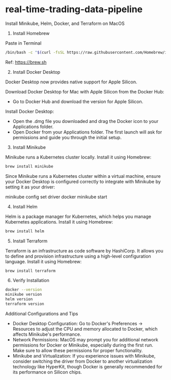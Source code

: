 # real-time-trading-data-pipeline


Install Minikube, Helm, Docker, and Terraform on MacOS

1. Install Homebrew

Paste in Terminal

``` bash
/bin/bash -c "$(curl -fsSL https://raw.githubusercontent.com/Homebrew/install/HEAD/install.sh)"
```

Ref: https://brew.sh


2. Install Docker Desktop

Docker Desktop now provides native support for Apple Silicon.

Download Docker Desktop for Mac with Apple Silicon from the Docker Hub:

- Go to Docker Hub and download the version for Apple Silicon.

Install Docker Desktop:

- Open the .dmg file you downloaded and drag the Docker icon to your Applications folder.
- Open Docker from your Applications folder. The first launch will ask for permissions and guide you through the initial setup.

3. Install Minikube

Minikube runs a Kubernetes cluster locally. Install it using Homebrew:

``` bash
brew install minikube
```

Since Minikube runs a Kubernetes cluster within a virtual machine, ensure your Docker Desktop is configured correctly to integrate with Minikube by setting it as your driver:

minikube config set driver docker
minikube start

4. Install Helm

Helm is a package manager for Kubernetes, which helps you manage Kubernetes applications. Install it using Homebrew:

``` bash
brew install helm
```

5. Install Terraform

Terraform is an infrastructure as code software by HashiCorp. It allows you to define and provision infrastructure using a high-level configuration language. Install it using Homebrew:

``` bash
brew install terraform
```

6. Verify Installation

``` bash
docker --version
minikube version
helm version
terraform version 
```

Additional Configurations and Tips
- Docker Desktop Configuration: Go to Docker's Preferences -> Resources to adjust the CPU and memory allocated to Docker, which affects Minikube's performance.
- Network Permissions: MacOS may prompt you for additional network permissions for Docker or Minikube, especially during the first run. Make sure to allow these permissions for proper functionality.
- Minikube and Virtualization: If you experience issues with Minikube, consider switching the driver from Docker to another virtualization technology like HyperKit, though Docker is generally recommended for its performance on Silicon chips.
